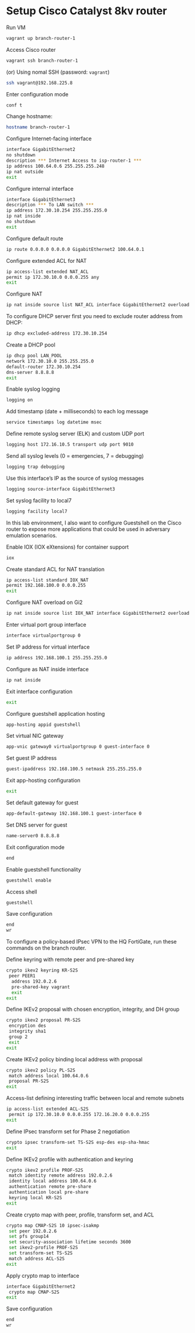 # Setup Cisco Catalyst 8kv router

Run VM

```bash
vagrant up branch-router-1
```

Access Cisco router

```bash
vagrant ssh branch-router-1
```

(or) Using nomal SSH (password: `vagrant`)

```bash
ssh vagrant@192.168.225.8
```

Enter configuration mode

```bash
conf t
```

Change hostname:

```bash
hostname branch-router-1
```

Configure Internet-facing interface

```bash
interface GigabitEthernet2
no shutdown
description *** Internet Access to isp-router-1 ***
ip address 100.64.0.6 255.255.255.248
ip nat outside
exit
```

Configure internal interface

```bash
interface GigabitEthernet3
description *** To LAN switch ***
ip address 172.30.10.254 255.255.255.0
ip nat inside
no shutdown
exit
```

Configure default route

```bash
ip route 0.0.0.0 0.0.0.0 GigabitEthernet2 100.64.0.1
```

Configure extended ACL for NAT

```bash
ip access-list extended NAT_ACL
permit ip 172.30.10.0 0.0.0.255 any
exit
```

Configure NAT

```bash
ip nat inside source list NAT_ACL interface GigabitEthernet2 overload
```

To configure DHCP server first you need to exclude router address from DHCP:

```bash
ip dhcp excluded-address 172.30.10.254
```

Create a DHCP pool

```bash
ip dhcp pool LAN_POOL
network 172.30.10.0 255.255.255.0
default-router 172.30.10.254
dns-server 8.8.8.8
exit
```

Enable syslog logging

```bash
logging on
```

Add timestamp (date + milliseconds) to each log message

```bash
service timestamps log datetime msec
```

Define remote syslog server (ELK) and custom UDP port

```bash
logging host 172.16.10.5 transport udp port 9010
```

Send all syslog levels (0 = emergencies, 7 = debugging)

```bash
logging trap debugging
```

Use this interface’s IP as the source of syslog messages

```bash
logging source-interface GigabitEthernet3
```

Set syslog facility to local7

```bash
logging facility local7
```

In this lab environment, I also want to configure Guestshell on the Cisco router to expose more applications that could be used in adversary emulation scenarios.

Enable IOX (IOX eXtensions) for container support

```bash
iox
```

Create standard ACL for NAT translation

```bash
ip access-list standard IOX_NAT
permit 192.168.100.0 0.0.0.255
exit
```

Configure NAT overload on Gi2

```bash
ip nat inside source list IOX_NAT interface GigabitEthernet2 overload
```

Enter virtual port group interface

```bash
interface virtualportgroup 0
```

Set IP address for virtual interface

```bash
ip address 192.168.100.1 255.255.255.0
```

Configure as NAT inside interface

```bash
ip nat inside
```

Exit interface configuration

```bash
exit
```

Configure guestshell application hosting

```bash
app-hosting appid guestshell
```

Set virtual NIC gateway

```bash
app-vnic gateway0 virtualportgroup 0 guest-interface 0
```

Set guest IP address

```bash
guest-ipaddress 192.168.100.5 netmask 255.255.255.0
```

Exit app-hosting configuration

```bash
exit
```

Set default gateway for guest

```bash
app-default-gateway 192.168.100.1 guest-interface 0
```

Set DNS server for guest

```bash
name-server0 8.8.8.8
```

Exit configuration mode

```bash
end
```

Enable guestshell functionality

```bash
guestshell enable
```

Access shell

```bash
guestshell
```

Save configuration

```bash
end
wr
```

To configure a policy-based IPsec VPN to the HQ FortiGate, run these commands on the branch router.

Define keyring with remote peer and pre-shared key

```bash
crypto ikev2 keyring KR-S2S
 peer PEER1
  address 192.0.2.6
  pre-shared-key vagrant
  exit
exit
```

Define IKEv2 proposal with chosen encryption, integrity, and DH group

```bash
crypto ikev2 proposal PR-S2S
 encryption des
 integrity sha1
 group 2
 exit
exit
```

Create IKEv2 policy binding local address with proposal

```bash
crypto ikev2 policy PL-S2S
 match address local 100.64.0.6
 proposal PR-S2S
exit
```

Access-list defining interesting traffic between local and remote subnets

```bash
ip access-list extended ACL-S2S
 permit ip 172.30.10.0 0.0.0.255 172.16.20.0 0.0.0.255
exit
```

Define IPsec transform set for Phase 2 negotiation

```bash
crypto ipsec transform-set TS-S2S esp-des esp-sha-hmac
exit
```

Define IKEv2 profile with authentication and keyring

```bash
crypto ikev2 profile PROF-S2S
 match identity remote address 192.0.2.6
 identity local address 100.64.0.6
 authentication remote pre-share
 authentication local pre-share
 keyring local KR-S2S
exit
```

Create crypto map with peer, profile, transform set, and ACL

```bash
crypto map CMAP-S2S 10 ipsec-isakmp
 set peer 192.0.2.6
 set pfs group14
 set security-association lifetime seconds 3600
 set ikev2-profile PROF-S2S
 set transform-set TS-S2S
 match address ACL-S2S
exit
```

Apply crypto map to interface

```bash
interface GigabitEthernet2
 crypto map CMAP-S2S
exit
```

Save configuration

```bash
end
wr
```
